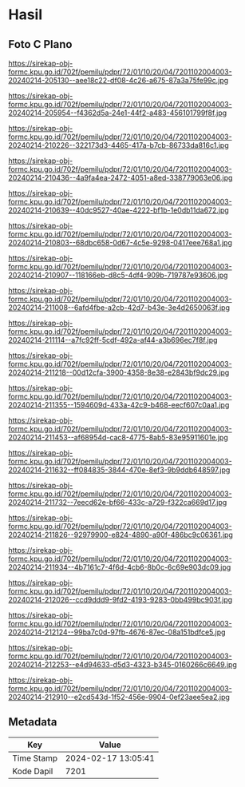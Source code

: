 # Hasil

## Foto C Plano

https://sirekap-obj-formc.kpu.go.id/702f/pemilu/pdpr/72/01/10/20/04/7201102004003-20240214-205130--aee18c22-df08-4c26-a675-87a3a75fe99c.jpg

https://sirekap-obj-formc.kpu.go.id/702f/pemilu/pdpr/72/01/10/20/04/7201102004003-20240214-205954--f4362d5a-24e1-44f2-a483-456101799f8f.jpg

https://sirekap-obj-formc.kpu.go.id/702f/pemilu/pdpr/72/01/10/20/04/7201102004003-20240214-210226--322173d3-4465-417a-b7cb-86733da816c1.jpg

https://sirekap-obj-formc.kpu.go.id/702f/pemilu/pdpr/72/01/10/20/04/7201102004003-20240214-210436--4a9fa4ea-2472-4051-a8ed-338779063e06.jpg

https://sirekap-obj-formc.kpu.go.id/702f/pemilu/pdpr/72/01/10/20/04/7201102004003-20240214-210639--40dc9527-40ae-4222-bf1b-1e0db11da672.jpg

https://sirekap-obj-formc.kpu.go.id/702f/pemilu/pdpr/72/01/10/20/04/7201102004003-20240214-210803--68dbc658-0d67-4c5e-9298-0417eee768a1.jpg

https://sirekap-obj-formc.kpu.go.id/702f/pemilu/pdpr/72/01/10/20/04/7201102004003-20240214-210907--118166eb-d8c5-4df4-909b-719787e93606.jpg

https://sirekap-obj-formc.kpu.go.id/702f/pemilu/pdpr/72/01/10/20/04/7201102004003-20240214-211008--6afd4fbe-a2cb-42d7-b43e-3e4d2650063f.jpg

https://sirekap-obj-formc.kpu.go.id/702f/pemilu/pdpr/72/01/10/20/04/7201102004003-20240214-211114--a7fc92ff-5cdf-492a-af44-a3b696ec7f8f.jpg

https://sirekap-obj-formc.kpu.go.id/702f/pemilu/pdpr/72/01/10/20/04/7201102004003-20240214-211218--00d12cfa-3900-4358-8e38-e2843bf9dc29.jpg

https://sirekap-obj-formc.kpu.go.id/702f/pemilu/pdpr/72/01/10/20/04/7201102004003-20240214-211355--1594609d-433a-42c9-b468-eecf607c0aa1.jpg

https://sirekap-obj-formc.kpu.go.id/702f/pemilu/pdpr/72/01/10/20/04/7201102004003-20240214-211453--af68954d-cac8-4775-8ab5-83e95911601e.jpg

https://sirekap-obj-formc.kpu.go.id/702f/pemilu/pdpr/72/01/10/20/04/7201102004003-20240214-211632--ff084835-3844-470e-8ef3-9b9ddb648597.jpg

https://sirekap-obj-formc.kpu.go.id/702f/pemilu/pdpr/72/01/10/20/04/7201102004003-20240214-211732--7eecd62e-bf66-433c-a729-f322ca669d17.jpg

https://sirekap-obj-formc.kpu.go.id/702f/pemilu/pdpr/72/01/10/20/04/7201102004003-20240214-211826--92979900-e824-4890-a90f-486bc9c06361.jpg

https://sirekap-obj-formc.kpu.go.id/702f/pemilu/pdpr/72/01/10/20/04/7201102004003-20240214-211934--4b7161c7-4f6d-4cb6-8b0c-6c69e903dc09.jpg

https://sirekap-obj-formc.kpu.go.id/702f/pemilu/pdpr/72/01/10/20/04/7201102004003-20240214-212026--ccd9ddd9-9fd2-4193-9283-0bb499bc903f.jpg

https://sirekap-obj-formc.kpu.go.id/702f/pemilu/pdpr/72/01/10/20/04/7201102004003-20240214-212124--99ba7c0d-97fb-4676-87ec-08a151bdfce5.jpg

https://sirekap-obj-formc.kpu.go.id/702f/pemilu/pdpr/72/01/10/20/04/7201102004003-20240214-212253--e4d94633-d5d3-4323-b345-0160266c6649.jpg

https://sirekap-obj-formc.kpu.go.id/702f/pemilu/pdpr/72/01/10/20/04/7201102004003-20240214-212910--e2cd543d-1f52-456e-9904-0ef23aee5ea2.jpg


## Metadata

| Key        | Value               |
| ---------- | ------------------- |
| Time Stamp | 2024-02-17 13:05:41 |
| Kode Dapil | 7201                |



